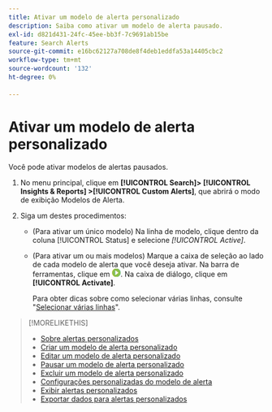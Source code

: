 ```yaml
---
title: Ativar um modelo de alerta personalizado
description: Saiba como ativar um modelo de alerta pausado.
exl-id: d821d431-24fc-45ee-bb3f-7c9691ab15be
feature: Search Alerts
source-git-commit: e16bc62127a708de8f4deb1eddfa53a14405cbc2
workflow-type: tm+mt
source-wordcount: '132'
ht-degree: 0%

---
```


# Ativar um modelo de alerta personalizado

Você pode ativar modelos de alertas pausados.

1. No menu principal, clique em **[!UICONTROL Search]> [!UICONTROL Insights & Reports] >[!UICONTROL Custom Alerts]**, que abrirá o modo de exibição Modelos de Alerta.

1. Siga um destes procedimentos:

   * (Para ativar um único modelo) Na linha de modelo, clique dentro da coluna [!UICONTROL Status] e selecione *[!UICONTROL Active]*.

   * (Para ativar um ou mais modelos) Marque a caixa de seleção ao lado de cada modelo de alerta que você deseja ativar. Na barra de ferramentas, clique em ![Ativar](/help/search-social-commerce/assets/activate.png "Ativar"). Na caixa de diálogo, clique em **[!UICONTROL Activate]**.

     Para obter dicas sobre como selecionar várias linhas, consulte &quot;[Selecionar várias linhas](/help/search-social-commerce/common-tasks/navigation-editing-selection/multiple-rows-select.md)&quot;.

>[!MORELIKETHIS]
>
>* [Sobre alertas personalizados](alert-about.md)
>* [Criar um modelo de alerta personalizado](alert-template-create.md)
>* [Editar um modelo de alerta personalizado](alert-template-edit.md)
>* [Pausar um modelo de alerta personalizado](alert-template-pause.md)
>* [Excluir um modelo de alerta personalizado](alert-template-delete.md)
>* [Configurações personalizadas do modelo de alerta](alert-template-settings.md)
>* [Exibir alertas personalizados](alert-view.md)
>* [Exportar dados para alertas personalizados](alert-export-data.md)
